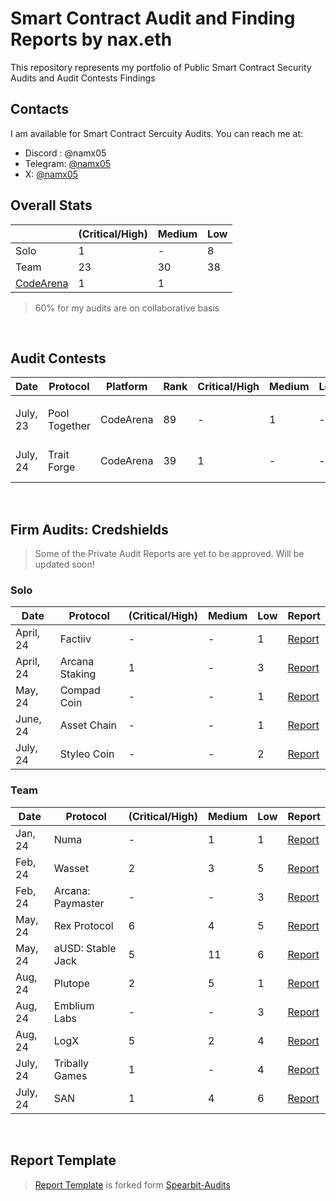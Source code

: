 # Smart Contract Audit and Finding Reports by nax.eth

This repository represents my portfolio of Public Smart Contract Security Audits and Audit Contests Findings
<br>

## Contacts

I am available for Smart Contract Sercuity Audits. You can reach me at:

- Discord : @namx05
- Telegram: [@namx05](https://t.me/namx05)
- X: [@namx05](https://twitter.com/namx05)

## Overall Stats

|                                            | (Critical/High) | Medium | Low |
| ------------------------------------------ | --------------- | ------ | --- |
| Solo                                       | 1               | -      | 8   |
| Team                                       | 23              | 30     | 38  |
| [CodeArena](https://code4rena.com/@namx05) | 1               | 1      |     |

> 60% for my audits are on collaborative basis

<!-- | [Sherlock](https://sherlock.xyz/)          |         |          |      |        |     |
| [CodeHawks](https://www.codehawks.com/)    |         |          |      |        |     |
-->
<br>

## Audit Contests

| Date     | Protocol      | Platform  | Rank | Critical/High | Medium | Low | Report                                     |
| -------- | ------------- | --------- | ---- | ------------- | ------ | --- | ------------------------------------------ |
|          |               |           |      |               |        |     |                                            |
| July, 23 | Pool Together | CodeArena | 89   | -             | 1      | -   | [Report](solo/C4/PoolTogether_July, 23.md) |
| July, 24 | Trait Forge   | CodeArena | 39   | 1             | -      | -   | [Report](solo/C4/TraitForge_July, 24.md)   |

<br>

## Firm Audits: Credshields

> Some of the Private Audit Reports are yet to be approved. Will be updated soon!

### Solo

<!-- |           |                |                     |              |     | [Report]()                                                                                                        | -->

| Date      | Protocol       | (Critical/High) | Medium | Low | Report                                                                                                            |
| --------- | -------------- | --------------- | ------ | --- | ----------------------------------------------------------------------------------------------------------------- |
| April, 24 | Factiiv        | -               | -      | 1   | [Report](https://github.com/Credshields/audit-reports/blob/master/Factiiv_Token_Final_Audit_Report.pdf)           |
| April, 24 | Arcana Staking | 1               | -      | 3   | [Report](https://github.com/Credshields/audit-reports/blob/master/Arcana_Staking_Contract_Final_Audit_Report.pdf) |
| May, 24   | Compad Coin    | -               | -      | 1   | [Report](https://github.com/Credshields/audit-reports/blob/master/Compad_Coin_Final_Audit_Report.pdf)             |
| June, 24  | Asset Chain    | -               | -      | 1   | [Report](https://github.com/Credshields/audit-reports/blob/master/Asset_Chain_Final_Audit_Report.pdf)             |
| July, 24  | Styleo Coin    | -               | -      | 2   | [Report](https://github.com/Credshields/audit-reports/blob/master/Styleo%20Coin%20Final%20Audit%20Report.pdf)     |

### Team

<!-- |           |                |                     |                |     | [Report]()                                                                                                        | -->

| Date     | Protocol          | (Critical/High) | Medium | Low | Report                                                                                                                           |
| -------- | ----------------- | --------------- | ------ | --- | -------------------------------------------------------------------------------------------------------------------------------- |
| Jan, 24  | Numa              | -               | 1      | 1   | [Report](https://github.com/Credshields/audit-reports/blob/master/Numa_Final_Audit_Report.pdf)                                   |
| Feb, 24  | Wasset            | 2               | 3      | 5   | [Report](https://github.com/Credshields/audit-reports/blob/master/Wasset_Final_Audit_Report.pdf)                                 |
| Feb, 24  | Arcana: Paymaster | -               | -      | 3   | [Report](https://github.com/Credshields/audit-reports/blob/master/Arcana_PayMaster_Final_Report.pdf)                             |
| May, 24  | Rex Protocol      | 6               | 4      | 5   | [Report](https://github.com/Credshields/audit-reports/blob/master/Rex_Exchange_Final_Audit_Report.pdf)                           |
| May, 24  | aUSD: Stable Jack | 5               | 11     | 6   | [Report](https://github.com/Credshields/audit-reports/blob/master/aUSD_SC_Final_Audit_Report.pdf)                                |
| Aug, 24  | Plutope           | 2               | 5      | 1   | [Report](https://github.com/Credshields/audit-reports/blob/master/Plutope_Final_Audit_Report.pdf)                                |
| Aug, 24  | Emblium Labs      | -               | -      | 3   | [Report](https://github.com/Credshields/audit-reports/blob/master/Kaku_SmartContract_Final_Report.pdf)                           |
| Aug, 24  | LogX              | 5               | 2      | 4   | [Report](https://github.com/Credshields/audit-reports/blob/4d34781e41a23c270314fac5aced61fc24370f4c/LogX_Token_Final_Report.pdf) |
| July, 24 | Tribally Games    | 1               | -      | 4   | [Report](https://github.com/Credshields/audit-reports/blob/master/Tribally_Games_Final_Report.pdf)                               |
| July, 24 | SAN               | 1               | 4      | 6   | [Report](https://github.com/Credshields/audit-reports/blob/master/SAN_Final_Report.pdf)                                          |

<br>

## Report Template

> [Report Template](Report_Template.md) is forked form [Spearbit-Audits](https://github.com/spearbit-audits/report-template/blob/main/report.md)

<br>
